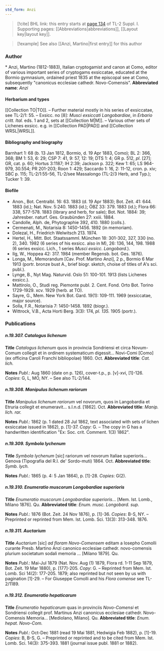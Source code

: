 ```yaml
---
std_form: Anzi
---
```


> [!cite] BHL link: this entry starts at [page 134](https://www.biodiversitylibrary.org/page/33264861) of TL-2 Suppl. I.
> Supporting pages: [[Abbreviations|abbreviations]], [[Layout key|layout key]].

> [!example] See also [[Anzi, Martino|first entry]] for this author

### Author

\* Anzi, Martino (1812-1883), Italian cryptogamist and canon at Como, editor of various important series of cryptogams exsiccatae, educated at the Bormio gymnasium, ordained priest 1835 at the episcopal see at Como, subsequently "canonicus ecclesiae cathedr. Novo-Comensis". 
**Abbreviated name**: *Anzi*

#### Herbarium and types

[[Collection TO|TO]]. – Further material mostly in his series of exsiccatae, see TL-2/1: 55. – Exsicc. no \[8\]: *Musci exsiccati Langobardiae*, in *Erbario critt. Ital.* eds. 1 and 2, sets at [[Collection M|M]]. – Various other sets of Lichenes exsicc. e.g. in [[Collection PAD|PAD]] and [[Collection WRSL|WRSL]].

#### Bibliography and biography

Barnhart 1: 68 (b. 13 Jan 1812, Bormio, d. 19 Apr 1883, Como); BL 2: 366, 368; BM 1: 53, 6: 29; CSP 7: 41, 9: 57, 12: 19; DTS 1: 4; GR p. 512, *pl*. \[27\]; GR, cat. p. 60; Hortus 3:1187; IH 2:39; Jackson p. 322; Kew 1: 65; LS 964-979, 30.554; PR 201-203; Roon 1: 429; Saccardo 1: 16, 2: 11-12, cron. p. xiv; SBC p. 115; TL-2/1:55-56, TL-2/see Massalongo (TL-2/3 Herb, and Typ.); Tucker 1: 39.

#### Biofile

- Anon., Bot. Centralbl. 16: 63. 1883 (d. 19 Apr 1883); Bot. Zeit. 41: 644. 1883 (id.); Nat. Nov. 5:240. 1883 (id.); ÖBZ 33: 379. 1883 (id.); Flora 66: 338, 577-578. 1883 (library and herb, for sale); Bot. Not. 1884: 39; Jahresber. naturf. Ges. Graubünden 27: xxiii. 1884.
- Candolle, Alph. de, Phytographie 392, 410. 1880 (colls.).
- Cermenati, M., Notarisia 8: 1450-1456. 1892 (in memoriam).
- Dolezal, H., Friedrich Welwitsch 213. 1974.
- Hertel, H., Mitt. Bot. Staatssamml. München 18: 301-302, 327, 330 (no. 2), 340. 1982 (6 series of his exsicc. also in M), 26: 136, 144, 198. 1988 (6 series exsicc. Lich., 1 series *Musci exsicc. Langobard.*).
- Ilg, W., Hoppea 42: 317. 1984 (member Regensb. bot. Ges. 1876).
- Longa, M., Memorandum \[Cav. Prof. Martino Anzi\], 2 p., Bormio 6 Mar 1913 (portr. bronze bust A., brief biogr. sketch, choise of titles of A's sci. publ.).
- Lynge, B., Nyt Mag. Naturvid. Oslo 51: 100-101. 1913 (lists Lichenes exsicc.).
- Mattirolo, O., Studi reg. Piemonte publ. 2. Cent. Fond. Orto Bot. Torino 1729-1929. xcv. 1929 (herb. at TO).
- Sayre, G., Mem. New York Bot. Gard. 19(1): 109-111. 1969 (exsiccatae, major source).
- Solla, F.R., Notarisia 7: 1450-1458. 1892 (biogr.).
- Wittrock, V.B., Acta Horti Berg. 3(3): 174, *pl. 135.* 1905 (portr.).

### Publications

##### n.19.307. Catalogus lichenum

**Title**
*Catalogus lichenum* quos in provincia Sondriensi et circa Novum-Comum collegit et in ordinem systematicum digessit... Novi-Comi \[Como\] (ex officina Caroli Franchi bibliopolae) 1860. Oct.
**Abbreviated title**: *Cat. lich.*

**Notes**
*Publ*.: Aug 1860 (date on p. 126), cover-t.p., p. \[v\]-xvi, \[1\]-126. *Copies*: G, L, MO, NY. – See also TL-2/144.

##### n.19.308. Manipulus lichenum rariorum

**Title**
*Manipulus lichenum rariorum* vel novorum, quos in Langobardia et Etruria collegit et enumeravit... s.l.n.d. \[1862\]. Oct.
**Abbreviated title**: *Manip. lich. rar.*

**Notes**
*Publ*.: 1862 (p. 1 dated 28 Jul 1862, text associated with sets of lichen exsiccatae issued in 1862), p. \[1\]-37. *Copy*: G. – The copy in G has a handwritten identification "Ex: Soc. crit. Comment. 1(3) 1862".

##### n.19.309. Symbola lychenum

**Title**
*Symbola lychenum* \[sic\] rariorum vel novorum Italiae superioris... Genova (Tipografia del R.I. de' Sordo-muti) 1864. Oct.
**Abbreviated title**: *Symb. lych.*

**Notes**
*Publ*.: 1865 (p. 4: 5 Jan 1864), p. \[1\]-28. *Copies*: G(2).

##### n.19.310. Enumeratio muscorum Longobardiae superioris

**Title**
*Enumeratio muscorum Longobardiae superioris*... \[Mem. Ist. Lomb., Milano 1876\]. Qu.
**Abbreviated title**: *Enum. musc. Longobard. sup.*

**Notes**
*Publ*.: 1876 (Bot. Zeit. 24 Nov 1876), p. \[1\]-36. *Copies*: B-S, NY. – Preprinted or reprinted from Mem. Ist. Lomb. Sci. 13(3): 313-348. 1876.

##### n.19.311. Auctarium

**Title**
*Auctarium* \[sic\] *ad floram Novo-Comensem* editam a losepho Comolli curante Presb. Martino Anzi canonico ecclesiae cathedr. novo-comensis plurium societatum sodali memoria ... \[Milano 1879\]. Qu.

**Notes**
*Publ*.: Mai-Jul 1879 (Nat. Nov. Aug (1) 1879, Flora rd. 1-11 Sep 1879, Bot. Zeit. 19 Mar 1880), p. \[177\]-205. *Copy*: G. – Reprinted from Mem. Ist. Lomb. Sci 14(2): 177-205. 1879; also reprinted but not seen by us with pagination \[1\]-29. – For Giuseppe Comolli and his *Flora comense* see TL-2/1189.

##### n.19.312. Enumeratio hepaticarum

**Title**
*Enumeratio hepaticarum* quas in provinciis *Novo-Comensi* et Sondriensi collegit prof. Martinus Anzi canonicus ecclesiae cathedr. Novo-Comensis Memoria... \[Mediolano, Milano\]. Qu.
**Abbreviated title**: *Enum. hepat. Novo-Com.*

**Notes**
*Publ*.: Oct-Dec 1881 (read 19 Mai 1881, Hedwigia Feb 1882), p. \[1\]-19. *Copies*: B, B-S, G. – Preprinted or reprinted and to be cited from Mem. Ist. Lomb. Sci. 14(3): 375-393. 1881 (journal issue publ. 1881 or 1882).

